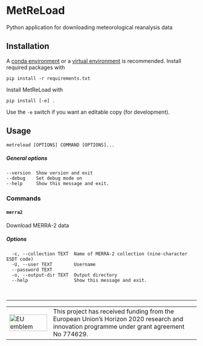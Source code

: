 # MetReLoad
Python application for downloading meteorological reanalysis data

## Installation

A [conda environment](https://conda.io/docs/user-guide/tasks/manage-environments.html)  or a [virtual environment](https://docs.python.org/3/library/venv.html) is recommended. Install required packages with

    pip install -r requirements.txt

Install MetReLoad with

    pip install [-e] .

Use the `-e` switch if you want an editable copy (for development).

## Usage

    metreload [OPTIONS] COMMAND [OPTIONS]...


##### General options

```
--version  Show version and exit
--debug    Set debug mode on
--help     Show this message and exit.
```
  
### Commands  
#### `merra2`  

Download MERRA-2 data

##### Options
```
  -c, --collection TEXT  Name of MERRA-2 collection (nine-character ESDT code)
  -U, --user TEXT        Username
  --password TEXT
  -o, --output-dir TEXT  Output directory
  --help                 Show this message and exit.
```


&nbsp;
<hr>
<center>
<table width=500px frame="none">
<tr>
<td valign="middle" width=100px>
<img src=https://europa.eu/european-union/sites/europaeu/files/docs/body/flag_yellow_low.jpg alt="EU emblem" width=100%></td>
<td valign="middle">This project has received funding from the European Union’s Horizon 2020 research and innovation programme under grant agreement No 774629.</td>
</table>
</center>
